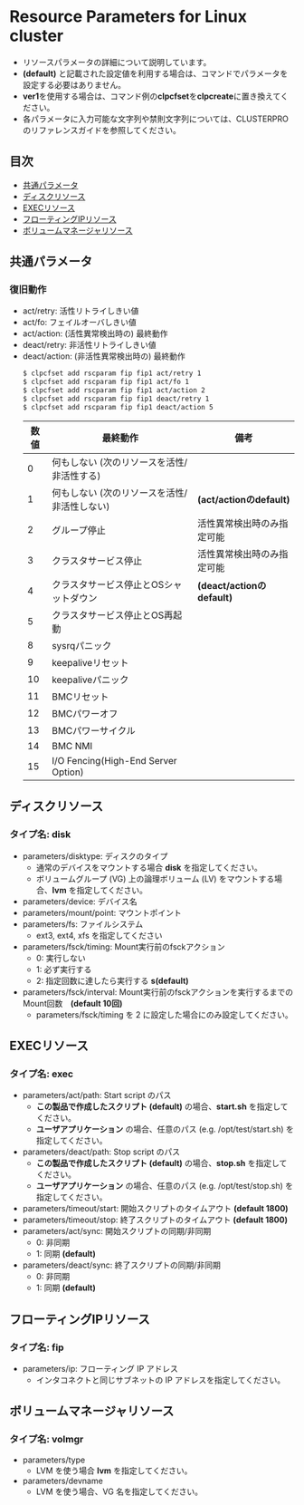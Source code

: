 # Resource Parameters for Linux cluster
- リソースパラメータの詳細について説明しています。
- **(default)** と記載された設定値を利用する場合は、コマンドでパラメータを設定する必要はありません。
- **ver1**を使用する場合は、コマンド例の**clpcfset**を**clpcreate**に置き換えてください。
- 各パラメータに入力可能な文字列や禁則文字列については、CLUSTERPRO のリファレンスガイドを参照してください。

## 目次
- [共通パラメータ](#共通パラメータ)
- [ディスクリソース](#ディスクリソース)
- [EXECリソース](#EXECリソース)
- [フローティングIPリソース](#フローティングIPリソース)
- [ボリュームマネージャリソース](#ボリュームマネージャリソース)

## 共通パラメータ
### 復旧動作
- act/retry: 活性リトライしきい値
- act/fo: フェイルオーバしきい値
- act/action: (活性異常検出時の) 最終動作
- deact/retry: 非活性リトライしきい値
- deact/action: (非活性異常検出時の) 最終動作
  ```bash
  $ clpcfset add rscparam fip fip1 act/retry 1
  $ clpcfset add rscparam fip fip1 act/fo 1
  $ clpcfset add rscparam fip fip1 act/action 2
  $ clpcfset add rscparam fip fip1 deact/retry 1
  $ clpcfset add rscparam fip fip1 deact/action 5
  ```
  |数値|最終動作|備考|
  |----|---------|--|
  |   0|何もしない (次のリソースを活性/非活性する)||
  |   1|何もしない (次のリソースを活性/非活性しない)|**(act/actionのdefault)**|
  |   2|グループ停止|活性異常検出時のみ指定可能|
  |   3|クラスタサービス停止|活性異常検出時のみ指定可能|
  |   4|クラスタサービス停止とOSシャットダウン|**(deact/actionのdefault)**|
  |   5|クラスタサービス停止とOS再起動||
  |   8|sysrqパニック||
  |   9|keepaliveリセット||
  |  10|keepaliveパニック||
  |  11|BMCリセット||
  |  12|BMCパワーオフ||
  |  13|BMCパワーサイクル||
  |  14|BMC NMI||
  |  15|I/O Fencing(High-End Server Option)||

## ディスクリソース
### タイプ名: disk
- parameters/disktype: ディスクのタイプ
  - 通常のデバイスをマウントする場合 **disk** を指定してください。
  - ボリュームグループ (VG) 上の論理ボリューム (LV) をマウントする場合、**lvm** を指定してください。
- parameters/device: デバイス名
- parameters/mount/point: マウントポイント
- parameters/fs: ファイルシステム
  - ext3, ext4, xfs を指定してください
- parameters/fsck/timing: Mount実行前のfsckアクション
  - 0: 実行しない
  - 1: 必ず実行する
  - 2: 指定回数に達したら実行する **s(default)**
- parameters/fsck/interval: Mount実行前のfsckアクションを実行するまでのMount回数　**(default 10回)**
  - parameters/fsck/timing を 2 に設定した場合にのみ設定してください。

## EXECリソース
### タイプ名: exec
- parameters/act/path: Start script のパス
  - **この製品で作成したスクリプト (default)** の場合、**start.sh** を指定してください。
  - **ユーザアプリケーション** の場合、任意のパス (e.g. /opt/test/start.sh) を指定してください。
- parameters/deact/path: Stop script のパス
  - **この製品で作成したスクリプト (default)** の場合、**stop.sh** を指定してください。
  - **ユーザアプリケーション** の場合、任意のパス (e.g. /opt/test/stop.sh) を指定してください。
- parameters/timeout/start: 開始スクリプトのタイムアウト **(default 1800)**
- parameters/timeout/stop: 終了スクリプトのタイムアウト **(default 1800)**
- parameters/act/sync: 開始スクリプトの同期/非同期
  - 0: 非同期
  - 1: 同期 **(default)**
- parameters/deact/sync: 終了スクリプトの同期/非同期
  - 0: 非同期
  - 1: 同期 **(default)**

## フローティングIPリソース
### タイプ名: fip
- parameters/ip: フローティング IP アドレス
  - インタコネクトと同じサブネットの IP アドレスを指定してください。

## ボリュームマネージャリソース
### タイプ名: volmgr
- parameters/type
  - LVM を使う場合 **lvm** を指定してください。
- parameters/devname
  - LVM を使う場合、VG 名を指定してください。